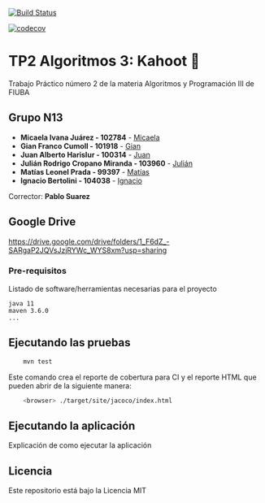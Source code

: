 [![Build Status](https://travis-ci.org/juandefiuba/TP2-AlgoIII-2c2020.svg?branch=master)](https://travis-ci.org/juandefiuba/TP2-AlgoIII-2c2020)

[![codecov](https://codecov.io/gh/fiuba/algo3_proyecto_base_tp2/branch/master/graph/badge.svg)](https://codecov.io/gh/fiuba/algo3_proyecto_base_tp2)



# TP2 Algoritmos 3: Kahoot 🔺

Trabajo Práctico número 2 de la materia Algoritmos y Programación III de FIUBA

## Grupo N13

* **Micaela Ivana Juárez - 102784** - [Micaela](https://github.com/pastelito-de-limon)
* **Gian Franco Cumoll - 101918** - [Gian](https://github.com/giancumoll-fiuba)
* **Juan Alberto Harislur - 100314** - [Juan](https://github.com/juandefiuba)
* **Julián Rodrigo Cropano Miranda - 103960** - [Julián](https://github.com/JCropano)
* **Matías Leonel Prada - 99397** - [Matías](https://github.com/MatiasLeonelPrada)
* **Ignacio Bertolini - 104038** - [Ignacio](https://github.com/nacho-1)

Corrector: **Pablo Suarez**

## Google Drive

https://drive.google.com/drive/folders/1_F6dZ_-SARgaP2JQVsJzjRYWc_WYS8xm?usp=sharing

### Pre-requisitos

Listado de software/herramientas necesarias para el proyecto

```
java 11
maven 3.6.0
...
```

## Ejecutando las pruebas

```bash
    mvn test
```

Este comando crea el reporte de cobertura para CI y el reporte HTML que pueden abrir de la siguiente manera:

```bash
    <browser> ./target/site/jacoco/index.html
```

## Ejecutando la aplicación

Explicación de como ejecutar la aplicación

## Licencia

Este repositorio está bajo la Licencia MIT
